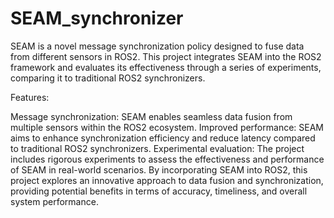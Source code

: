 # SEAM_synchronizer
SEAM is a novel message synchronization policy designed to fuse data from different sensors in ROS2. This project integrates SEAM into the ROS2 framework and evaluates its effectiveness through a series of experiments, comparing it to traditional ROS2 synchronizers.

Features:

Message synchronization: SEAM enables seamless data fusion from multiple sensors within the ROS2 ecosystem.
Improved performance: SEAM aims to enhance synchronization efficiency and reduce latency compared to traditional ROS2 synchronizers.
Experimental evaluation: The project includes rigorous experiments to assess the effectiveness and performance of SEAM in real-world scenarios.
By incorporating SEAM into ROS2, this project explores an innovative approach to data fusion and synchronization, providing potential benefits in terms of accuracy, timeliness, and overall system performance.
